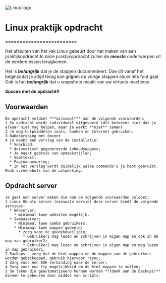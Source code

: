 ![Linux logo](https://www.putorius.net/wp-content/uploads/2019/01/tux.jpg "TUX")


# Linux praktijk opdracht
=========================

Het afsluiten van het vak Linux gebeurt door het maken van een praktijkopdracht.In deze praktijkopdracht zullen de  ***meeste*** onderwerpen uit de eerderelessen terugkomen.

Het is ***belangrijk*** dat je de stappen documenteert. Doe dit vanaf het beginzodat je altijd terug kan grijpen op vorige stappen als er iets fout gaat. Ook is het ***belangrijk*** dat u snapshots maakt van uw virtuele machines.

**Succes met de opdracht!!**

## Voorwaarden
```
De opdracht voldoet ***minimaal*** aan de volgende voorwaarden:
1 De opdracht wordt individueel uitgevoerd (dit betekent niet dat je elkaar niet mag helpen, maar je werkt **niet** samen)
2 Je mag hulpmiddelen zoals, boeken en Internet gebruiken.
3 Nabespreking met docent
4 je maakt een verslag van de installatie:
  * Voorblad;
  * Automatisch gegenereerde inhoudsopgave;
  * Je maakt gebruik van opmaakstijlen;
  * Voettekst;
  * Paginanummering;
  * in het verslag wordt duidelijk welke commando's je hebt gebruikt. Maak screenshots van de uitwerking.
```

## Opdracht server
```
Je gaat een server maken die aan de volgende voorwaarden voldoet:
1 Linux Ubuntu server (nieuwste versie) deze server biedt de volgende services:
  * Webserver;
    * minimaal twee websites mogelijk.
  * Sambaserver;
    * Minimaal twee samba gebruikers;
    * Minimaal twee mappen gedeeld;
      * zorg voor de goedebeveiligin;
        * Gebruiker1 mag lezen en schrijven in eigen map en ook in de map van gebruiker2;
        * Gebruiker2 mag lezen en schrijven in eigen map en mag lezen in map gebruiker1;
2 Backups - zorg dat de html mappen en de mappen van de gebruikers worden gebackupped, gebruik hiervoor rsync;
3 Zorg voor een SSH verbinding naar de server;
4 Zorg voor een ftp mogelijkheid om de html mappen te vullen;
5 de taken die geautomatiseerd kunnen worden **(denk aan de backups)** dienen te gebeuren door middel van scripts.
